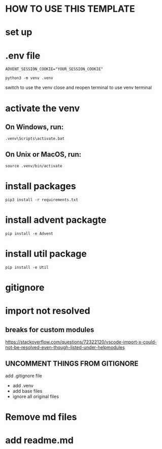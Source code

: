 # HOW TO USE THIS TEMPLATE

# set up

# .env file

`ADVENT_SESSION_COOKIE="YOUR_SESSION_COOKIE"`


`python3 -m venv .venv`

switch to use the venv 
close and reopen terminal to use venv terminal

# activate the venv

## On Windows, run:
 
`.venv\Scripts\activate.bat`
## On Unix or MacOS, run:

`source .venv/bin/activate`

# install packages 

`pip3 install -r requirements.txt`

# install advent packagte

`pip install -e Advent`

# install util package
`pip install -e Util`

# gitignore

# import not resolved
## breaks for custom modules
https://stackoverflow.com/questions/72322120/vscode-import-x-could-not-be-resolved-even-though-listed-under-helpmodules


## UNCOMMENT THINGS FROM GITIGNORE
add .gitignore file 
  - add .venv
  - add base files
  - ignore all original files

# Remove md files
# add readme.md

